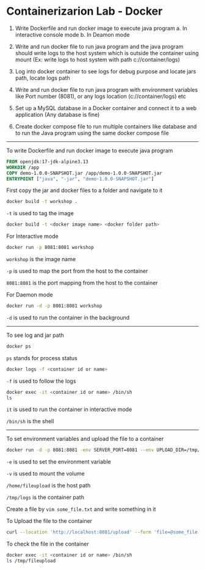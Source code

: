 # Containerizarion Lab - Docker

1. Write Dockerfile and run docker image to execute java program
a. In interactive console mode
b. In Deamon mode

2. Write and run docker file to run java program and the java program should write logs to the host system which is outside the container using mount  (Ex: write logs to host system with path c://container/logs)

3. Log into docker container to see logs for debug purpose and locate jars path, locate logs path

4. Write and run docker file to run java program with environment variables like Port number (8081), or any logs location (c://container/logs) etc

5. Set up a MySQL database in a Docker container and connect it to a web application (Any database is fine)

6. Create docker compose file to run multiple containers like database and to run the Java program using the same docker compose file

---

To write Dockerfile and run docker image to execute java program

```Dockerfile
FROM openjdk:17-jdk-alpine3.13
WORKDIR /app
COPY demo-1.0.0-SNAPSHOT.jar /app/demo-1.0.0-SNAPSHOT.jar
ENTRYPOINT ["java", "-jar", "demo-1.0.0-SNAPSHOT.jar"]
```

First copy the jar and docker files to a folder and navigate to it

```bash
docker build -t workshop .
```

`-t` is used to tag the image

```bash
docker build -t <docker image name> <docker folder path>
```

For Interactive mode

```bash
docker run -p 8081:8081 workshop
```

`workshop` is the image name

`-p` is used to map the port from the host to the container

`8081:8081` is the port mapping from the host to the container

For Daemon mode

```bash
docker run -d -p 8081:8081 workshop
```

`-d` is used to run the container in the background

---

To see log and jar path

```bash
docker ps
```

`ps` stands for process status

```bash
docker logs -f <container id or name>
```

`-f` is used to follow the logs

```bash
docker exec -it <container id or name> /bin/sh
ls
```

`it` is used to run the container in interactive mode

`/bin/sh` is the shell

---

To set environment variables and upload the file to a container

```bash
docker run -d -p 8081:8081 -env SERVER_PORT=8081 --env UPLOAD_DIR=/tmp/fileupload/ -v /home/fileupload:/tmp/logs <docker image name>
```

`-e` is used to set the environment variable

`-v` is used to mount the volume

`/home/fileupload` is the host path

`/tmp/logs` is the container path

Create a file by `vim some_file.txt` and write something in it

To Upload the file to the container

```bash
curl --location 'http://localhost:8081/upload' --form 'file=@some_file.txt'
```

To check the file in the container

```bash
docker exec -it <container id or name> /bin/sh
ls /tmp/fileupload
```
